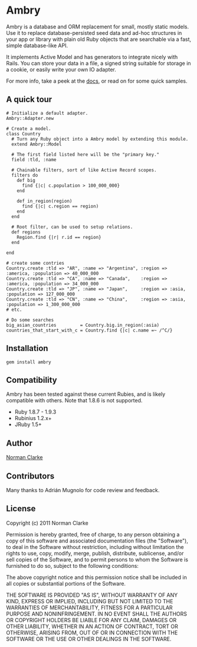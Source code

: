 # Ambry

Ambry is a database and ORM replacement for small, mostly static models. Use
it to replace database-persisted seed data and ad-hoc structures in your app or
library with plain old Ruby objects that are searchable via a fast, simple
database-like API.

It implements Active Model and has generators to integrate nicely with Rails.
You can store your data in a file, a signed string suitable for storage in a
cookie, or easily write your own IO adapter.

For more info, take a peek at the
[docs](http://rubydoc.info/github/ambry/ambry/master/frames), or read on for some
quick samples.

## A quick tour

    # Initialize a default adapter.
    Ambry::Adapter.new

    # Create a model.
    class Country
      # Turn any Ruby object into a Ambry model by extending this module.
      extend Ambry::Model

      # The first field listed here will be the "primary key."
      field :tld, :name

      # Chainable filters, sort of like Active Record scopes.
      filters do
        def big
          find {|c| c.population > 100_000_000}
        end

        def in_region(region)
          find {|c| c.region == region)
        end
      end

      # Root filter, can be used to setup relations.
      def regions
        Region.find {|r| r.id == region}
      end

    end

    # create some contries
    Country.create :tld => "AR", :name => "Argentina", :region => :america, :population => 40_000_000
    Country.create :tld => "CA", :name => "Canada",    :region => :america, :population => 34_000_000
    Country.create :tld => "JP", :name => "Japan",     :region => :asia,    :population => 127_000_000
    Country.create :tld => "CN", :name => "China",     :region => :asia,    :population => 1_300_000_000
    # etc.

    # Do some searches
    big_asian_countries         = Country.big.in_region(:asia)
    countries_that_start_with_c = Country.find {|c| c.name =~ /^C/}


## Installation

    gem install ambry

## Compatibility

Ambry has been tested against these current Rubies, and is likely compatible
with others. Note that 1.8.6 is not supported.

* Ruby 1.8.7 - 1.9.3
* Rubinius 1.2.x+
* JRuby 1.5+

## Author

  [Norman Clarke](mailto:norman@njclarke.com)

## Contributors

Many thanks to Adrián Mugnolo for code review and feedback.

## License

Copyright (c) 2011 Norman Clarke

Permission is hereby granted, free of charge, to any person obtaining a copy of
this software and associated documentation files (the "Software"), to deal in
the Software without restriction, including without limitation the rights to
use, copy, modify, merge, publish, distribute, sublicense, and/or sell copies
of the Software, and to permit persons to whom the Software is furnished to do
so, subject to the following conditions:

The above copyright notice and this permission notice shall be included in all
copies or substantial portions of the Software.

THE SOFTWARE IS PROVIDED "AS IS", WITHOUT WARRANTY OF ANY KIND, EXPRESS OR
IMPLIED, INCLUDING BUT NOT LIMITED TO THE WARRANTIES OF MERCHANTABILITY,
FITNESS FOR A PARTICULAR PURPOSE AND NONINFRINGEMENT. IN NO EVENT SHALL THE
AUTHORS OR COPYRIGHT HOLDERS BE LIABLE FOR ANY CLAIM, DAMAGES OR OTHER
LIABILITY, WHETHER IN AN ACTION OF CONTRACT, TORT OR OTHERWISE, ARISING FROM,
OUT OF OR IN CONNECTION WITH THE SOFTWARE OR THE USE OR OTHER DEALINGS IN THE
SOFTWARE.
